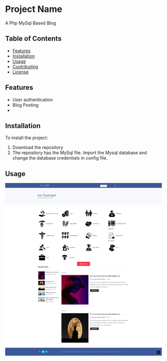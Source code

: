 # Project Name

A Php MySql Based Blog

## Table of Contents

- [Features](#features)
- [Installation](#installation)
- [Usage](#usage)
- [Contributing](#contributing)
- [License](#license)

## Features

  - User authentication
  - Blog Posting
  - 
## Installation

To install the project:

1. Download the repository
2. The repository has the MySql file. Import the Mysql database and change the database credentials in config file.

## Usage

![Project Logo](BlogPage.png)


